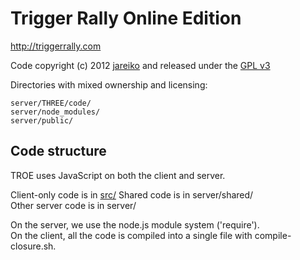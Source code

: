 Trigger Rally Online Edition
============================

http://triggerrally.com

Code copyright (c) 2012 [jareiko](https://github.com/jareiko)
and released under the [GPL v3](http://www.gnu.org/licenses/gpl-3.0.html)

Directories with mixed ownership and licensing:

    server/THREE/code/
    server/node_modules/
    server/public/


Code structure
--------------

TROE uses JavaScript on both the client and server.

Client-only code is in [src/](https://github.com/jareiko/TriggerRallyOE/tree/master/src)
Shared code is in server/shared/  
Other server code is in server/


On the server, we use the node.js module system ('require').  
On the client, all the code is compiled into a single file with compile-closure.sh.
